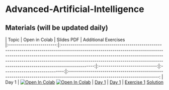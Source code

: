 # Advanced-Artificial-Intelligence

## Materials (will be updated daily)

|          Topic           |                                                                                                                                                              Open in Colab                                                                                                                                                               |          Slides PDF           |                                                     Additional Exercises                                                     
|:------------------------:|:----------------------------------------------------------------------------------------------------------------------------------------------------------------------------------------------------------------------------------------------------------------------------------------------------------------------------------------:|:-----------------------------:|:------------------------------:|:---------------------------------------------------------------------------------------------------------------------------:
| Day 1 |                                                                                   [![Open In Colab](https://colab.research.google.com/assets/colab-badge.svg)](https://colab.research.google.com/drive/1ZVcPLTEnVLh4emltf31j0oefwB0Y0lgy?usp=sharing)  [![Open In Colab](https://colab.research.google.com/assets/colab-badge.svg)](https://colab.research.google.com/drive/1ZVcPLTEnVLh4emltf31j0oefwB0Y0lgy?usp=sharing)                                                                                                                  | [Day 1]() | [Day 1]() |  [Exercise 1]() [Solution]() 

